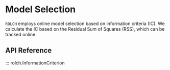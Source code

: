 # Model Selection

`ROLCH` employs online model selection based on information criteria (IC). We calculate the IC based on the Residual Sum of Squares (RSS), which can be tracked online.


## API Reference

::: rolch.InformationCriterion
